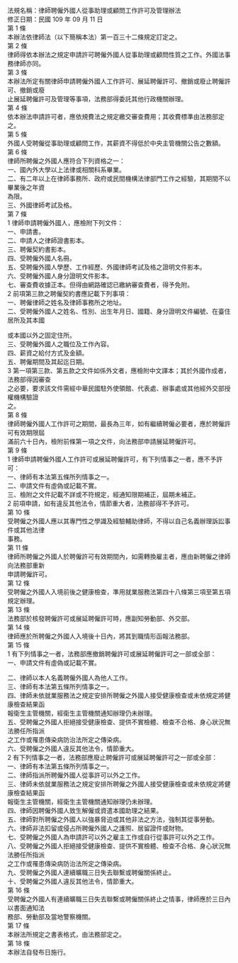 法規名稱：律師聘僱外國人從事助理或顧問工作許可及管理辦法  
修正日期：民國 109 年 09 月 11 日  
第 1 條  
本辦法依律師法（以下簡稱本法）第一百三十二條規定訂定之。  
第 2 條  
律師得依本辦法之規定申請許可聘僱外國人從事助理或顧問性質之工作。外國法事務律師亦同。  
第 3 條  
本辦法所定有關律師申請聘僱外國人工作許可、展延聘僱許可、撤銷或廢止聘僱許可、撤銷或廢  
止展延聘僱許可及管理等事項，法務部得委託其他行政機關辦理。  
第 4 條  
依本辦法申請許可者，應依規費法之規定繳交審查費用；其收費標準由法務部定之。  
第 5 條  
外國人受聘僱從事助理或顧問工作，其薪資不得低於中央主管機關公告之數額。  
第 6 條  
律師所聘僱之外國人應符合下列資格之一：  
一、國內外大學以上法律或相關科系畢業。  
二、有二年以上在律師事務所、政府或民間機構法律部門工作之經驗，其期間不以畢業後之年資  
為限。  
三、外國律師考試及格。  
第 7 條  
1 律師申請聘僱外國人，應檢附下列文件：  
一、申請書。  
二、申請人之律師證書影本。  
三、聘僱契約書影本。  
四、受聘僱外國人名冊。  
五、受聘僱外國人學歷、工作經歷、外國律師考試及格之證明文件影本。  
六、受聘僱外國人身分證明文件影本。  
七、審查費收據正本。但得由網路確認已繳納審查費者，得予免附。  
2 前項第三款之聘僱契約書應記載下列事項：  
一、聘僱律師之姓名及律師事務所之地址。  
二、受聘僱外國人之姓名、性別、出生年月日、國籍、身分證明文件編號、在臺住居所及其本國  


或本國以外之固定住所。  
三、受聘僱外國人之職位及工作內容。  
四、薪資之給付方式及金額。  
五、聘僱期間及其起迄日期。  
3 第一項第三款、第五款之文件如係外文者，應檢附中文譯本；其於外國作成者，法務部得因審查  
之必要，要求該文件需經中華民國駐外使領館、代表處、辦事處或其他經外交部授權機構驗證  
之。  
第 8 條  
律師聘僱外國人工作許可之期間，最長為三年，如有繼續聘僱必要者，應於聘僱許可有效期限屆  
滿前六十日內，檢附前條第一項之文件，向法務部申請展延聘僱許可。  
第 9 條  
1 律師申請聘僱外國人工作許可或展延聘僱許可，有下列情事之一者，應不予許可：  
一、律師有本法第五條所列情事之一。  
二、申請文件有虛偽或記載不實。  
三、檢附之文件記載不詳或不符規定，經通知限期補正，屆期未補正。  
2 前項申請，如有違反其他法令，情節重大者，法務部得不予許可。  
第 10 條  
受聘僱之外國人應以其專門性之學識及經驗輔助律師，不得以自己名義辦理訴訟事件或其他法律  
事務。  
第 11 條  
律師所聘僱之外國人於聘僱許可有效期間內，如需轉換雇主者，應由新聘僱之律師向法務部重新  
申請聘僱許可。  
第 12 條  
受聘僱之外國人入境前後之健康檢查，準用就業服務法第四十八條第三項至第五項規定辦理。  
第 13 條  
法務部於核發聘僱許可或展延聘僱許可時，應副知勞動部、外交部。  
第 14 條  
律師應於所聘僱之外國人入境後十日內，將其到職情形函報法務部。  
第 15 條  
1 有下列情事之一者，法務部應撤銷聘僱許可或展延聘僱許可之一部或全部：  
一、申請文件有虛偽或記載不實。  


二、律師以本人名義聘僱外國人為他人工作。  
三、律師有本法第五條所列情事之一。  
四、律師未依就業服務法之規定安排所聘僱之外國人接受健康檢查或未依規定將健康檢查結果函  
報衛生主管機關，經衛生主管機關通知辦理仍未辦理。  
五、受聘僱之外國人拒絕接受健康檢查、提供不實檢體、檢查不合格、身心狀況無法勝任所指派  
之工作或罹患傳染病防治法所定之傳染病。  
六、受聘僱之外國人違反其他法令，情節重大。  
2 有下列情事之一者，法務部應廢止聘僱許可或展延聘僱許可之一部或全部：  
一、律師有本法第五條所列情事之一。  
二、律師指派所聘僱外國人從事許可以外之工作。  
三、律師未依就業服務法之規定安排所聘僱之外國人接受健康檢查或未依規定將健康檢查結果函  
報衛生主管機關，經衛生主管機關通知辦理仍未辦理。  
四、律師因聘僱外國人致生解僱或資遣本國助理之結果。  
五、律師對所聘僱之外國人以強暴脅迫或其他非法之方法，強制其從事勞動。  
六、律師非法扣留或侵占所聘僱外國人之護照、居留證件或財物。  
七、受聘僱之外國人為申請許可以外之雇主工作或自行從事許可以外之工作。  
八、受聘僱之外國人拒絕接受健康檢查、提供不實檢體、檢查不合格、身心狀況無法勝任所指派  
之工作或罹患傳染病防治法所定之傳染病。  
九、受聘僱之外國人連續曠職三日失去聯繫或聘僱關係終止。  
十、受聘僱之外國人違反其他法令，情節重大。  
第 16 條  
受聘僱之外國人有連續曠職三日失去聯繫或聘僱關係終止之情事，律師應於三日內以書面通知法  
務部、勞動部及當地警察機關。  
第 17 條  
本辦法所規定之書表格式，由法務部定之。  
第 18 條  
本辦法自發布日施行。  


